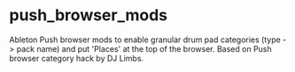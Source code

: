 # push_browser_mods
Ableton Push browser mods to enable granular drum pad categories (type -> pack name) and put 'Places' at the top of the browser. Based on Push browser category hack by DJ Limbs. 
